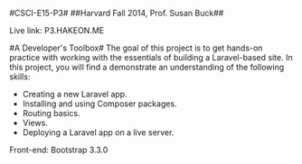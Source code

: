#CSCI-E15-P3#
##Harvard Fall 2014, Prof. Susan Buck##

Live link: P3.HAKEON.ME

#A Developer's Toolbox#
The goal of this project is to get hands-on practice with working with the essentials of building a Laravel-based site.
In this project, you will find a demonstrate an understanding of the following skills:
* Creating a new Laravel app.
* Installing and using Composer packages.
* Routing basics.
* Views.
* Deploying a Laravel app on a live server.

Front-end: Bootstrap 3.3.0

